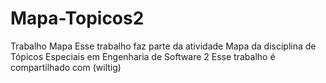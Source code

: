 # Mapa-Topicos2
Trabalho Mapa
Esse trabalho faz parte da atividade Mapa da disciplina de Tópicos Especiais em Engenharia de Software 2
Esse trabalho é compartilhado com (wiltig)
